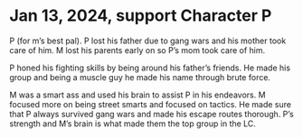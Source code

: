 # Jan 13, 2024, support Character P

P (for m’s best pal). P lost his father due to gang wars and his mother took care of him. M lost his parents early on so P’s mom took care of him. 

P honed his fighting skills by being around his father’s friends. He made his group and being a muscle guy he made his name through brute force. 

M was a smart ass and used his brain to assist P in his endeavors. M focused more on being street smarts and  focused on tactics. He made sure that P always survived gang wars and made his escape routes thorough. P’s strength and M’s brain is what made them the top group in the LC.
